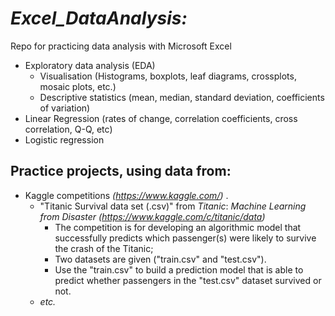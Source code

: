 # *Excel_DataAnalysis:*
  Repo for practicing data analysis with Microsoft Excel  
* Exploratory data analysis (EDA)
	+ Visualisation (Histograms, boxplots, leaf diagrams, crossplots, mosaic plots, etc.)
	+ Descriptive statistics (mean, median, standard deviation, coefficients of variation)
* Linear Regression (rates of change, correlation coefficients, cross correlation, Q-Q, etc)
* Logistic regression

## Practice projects, using data from:
* Kaggle competitions _(https://www.kaggle.com/)_ .
	+ "Titanic Survival data set (.csv)" from *Titanic*: *Machine Learning from Disaster* _(https://www.kaggle.com/c/titanic/data)_
		+ The competition is for developing an algorithmic model that successfully predicts which passenger(s) were likely to survive the crash of the Titanic;
		+ Two datasets are given ("train.csv" and "test.csv").
		+ Use the "train.csv" to build a prediction model that is able to predict whether passengers in the "test.csv" dataset survived or not.
	+ *etc.*
